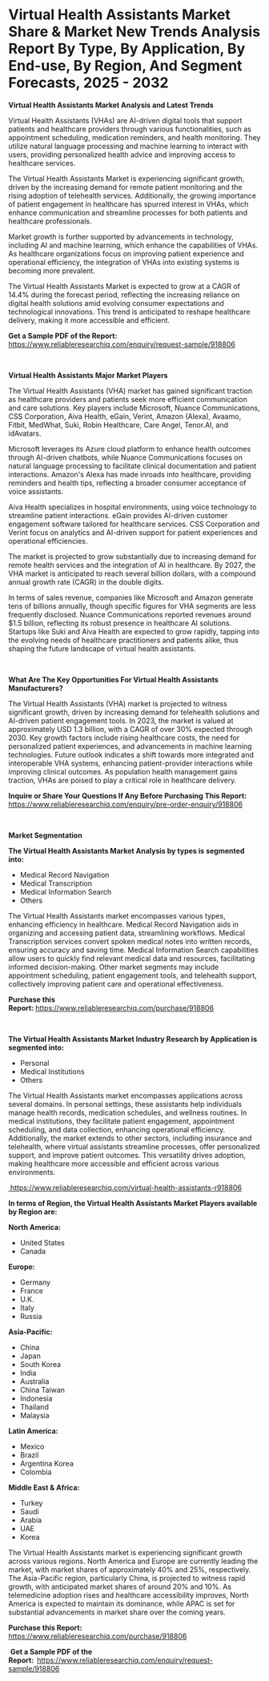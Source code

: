 <p><h1>Virtual Health Assistants Market Share & Market New Trends Analysis Report By Type, By Application, By End-use, By Region, And Segment Forecasts, 2025 - 2032</h1></p><p><strong>Virtual Health Assistants Market Analysis and Latest Trends</strong></p>
<p><p>Virtual Health Assistants (VHAs) are AI-driven digital tools that support patients and healthcare providers through various functionalities, such as appointment scheduling, medication reminders, and health monitoring. They utilize natural language processing and machine learning to interact with users, providing personalized health advice and improving access to healthcare services.</p><p>The Virtual Health Assistants Market is experiencing significant growth, driven by the increasing demand for remote patient monitoring and the rising adoption of telehealth services. Additionally, the growing importance of patient engagement in healthcare has spurred interest in VHAs, which enhance communication and streamline processes for both patients and healthcare professionals.</p><p>Market growth is further supported by advancements in technology, including AI and machine learning, which enhance the capabilities of VHAs. As healthcare organizations focus on improving patient experience and operational efficiency, the integration of VHAs into existing systems is becoming more prevalent.</p><p>The Virtual Health Assistants Market is expected to grow at a CAGR of 14.4% during the forecast period, reflecting the increasing reliance on digital health solutions amid evolving consumer expectations and technological innovations. This trend is anticipated to reshape healthcare delivery, making it more accessible and efficient.</p></p>
<p><strong>Get a Sample PDF of the Report:&nbsp;</strong> <a href="https://www.reliableresearchiq.com/enquiry/request-sample/918806?utm_campaign=3175&utm_medium=2&utm_source=Github&utm_content=ia&utm_term=18042025&utm_id=virtual-health-assistants">https://www.reliableresearchiq.com/enquiry/request-sample/918806</a></p>
<p>&nbsp;</p>
<p><strong>Virtual Health Assistants Major Market Players</strong></p>
<p><p>The Virtual Health Assistants (VHA) market has gained significant traction as healthcare providers and patients seek more efficient communication and care solutions. Key players include Microsoft, Nuance Communications, CSS Corporation, Aiva Health, eGain, Verint, Amazon (Alexa), Avaamo, Fitbit, MedWhat, Suki, Robin Healthcare, Care Angel, Tenor.AI, and idAvatars. </p><p>Microsoft leverages its Azure cloud platform to enhance health outcomes through AI-driven chatbots, while Nuance Communications focuses on natural language processing to facilitate clinical documentation and patient interactions. Amazon's Alexa has made inroads into healthcare, providing reminders and health tips, reflecting a broader consumer acceptance of voice assistants.</p><p>Aiva Health specializes in hospital environments, using voice technology to streamline patient interactions. eGain provides AI-driven customer engagement software tailored for healthcare services. CSS Corporation and Verint focus on analytics and AI-driven support for patient experiences and operational efficiencies.</p><p>The market is projected to grow substantially due to increasing demand for remote health services and the integration of AI in healthcare. By 2027, the VHA market is anticipated to reach several billion dollars, with a compound annual growth rate (CAGR) in the double digits.</p><p>In terms of sales revenue, companies like Microsoft and Amazon generate tens of billions annually, though specific figures for VHA segments are less frequently disclosed. Nuance Communications reported revenues around $1.5 billion, reflecting its robust presence in healthcare AI solutions. Startups like Suki and Aiva Health are expected to grow rapidly, tapping into the evolving needs of healthcare practitioners and patients alike, thus shaping the future landscape of virtual health assistants.</p></p>
<p>&nbsp;</p>
<p><strong>What Are The Key Opportunities For Virtual Health Assistants Manufacturers?</strong></p>
<p><p>The Virtual Health Assistants (VHA) market is projected to witness significant growth, driven by increasing demand for telehealth solutions and AI-driven patient engagement tools. In 2023, the market is valued at approximately USD 1.3 billion, with a CAGR of over 30% expected through 2030. Key growth factors include rising healthcare costs, the need for personalized patient experiences, and advancements in machine learning technologies. Future outlook indicates a shift towards more integrated and interoperable VHA systems, enhancing patient-provider interactions while improving clinical outcomes. As population health management gains traction, VHAs are poised to play a critical role in healthcare delivery.</p></p>
<p><strong>Inquire or Share Your Questions If Any Before Purchasing This Report:</strong> <a href="https://www.reliableresearchiq.com/enquiry/pre-order-enquiry/918806?utm_campaign=3175&utm_medium=2&utm_source=Github&utm_content=ia&utm_term=18042025&utm_id=virtual-health-assistants">https://www.reliableresearchiq.com/enquiry/pre-order-enquiry/918806</a></p>
<p>&nbsp;</p>
<p><strong>Market Segmentation</strong></p>
<p><strong>The Virtual Health Assistants Market Analysis by types is segmented into:</strong></p>
<p><ul><li>Medical Record Navigation</li><li>Medical Transcription</li><li>Medical Information Search</li><li>Others</li></ul></p>
<p><p>The Virtual Health Assistants market encompasses various types, enhancing efficiency in healthcare. Medical Record Navigation aids in organizing and accessing patient data, streamlining workflows. Medical Transcription services convert spoken medical notes into written records, ensuring accuracy and saving time. Medical Information Search capabilities allow users to quickly find relevant medical data and resources, facilitating informed decision-making. Other market segments may include appointment scheduling, patient engagement tools, and telehealth support, collectively improving patient care and operational effectiveness.</p></p>
<p><strong>Purchase this Report:&nbsp;</strong><a href="https://www.reliableresearchiq.com/purchase/918806?utm_campaign=3175&utm_medium=2&utm_source=Github&utm_content=ia&utm_term=18042025&utm_id=virtual-health-assistants">https://www.reliableresearchiq.com/purchase/918806</a></p>
<p>&nbsp;</p>
<p><strong>The Virtual Health Assistants Market Industry Research by Application is segmented into:</strong></p>
<p><ul><li>Personal</li><li>Medical Institutions</li><li>Others</li></ul></p>
<p><p>The Virtual Health Assistants market encompasses applications across several domains. In personal settings, these assistants help individuals manage health records, medication schedules, and wellness routines. In medical institutions, they facilitate patient engagement, appointment scheduling, and data collection, enhancing operational efficiency. Additionally, the market extends to other sectors, including insurance and telehealth, where virtual assistants streamline processes, offer personalized support, and improve patient outcomes. This versatility drives adoption, making healthcare more accessible and efficient across various environments.</p></p>
<p><a href="https://www.reliableresearchiq.com/virtual-health-assistants-r918806?utm_campaign=3175&utm_medium=2&utm_source=Github&utm_content=ia&utm_term=18042025&utm_id=virtual-health-assistants">&nbsp;https://www.reliableresearchiq.com/virtual-health-assistants-r918806</a></p>
<p><strong>In terms of Region, the Virtual Health Assistants Market Players available by Region are:</strong></p>
<p>
    <p> <strong> North America: </strong>
        <ul>
            <li>United States</li>
            <li>Canada</li>
        </ul>
        </p> 
    <p> <strong> Europe: </strong>
        <ul>
            <li>Germany</li>
            <li>France</li>
            <li>U.K.</li>
            <li>Italy</li>
            <li>Russia</li>
        </ul>
        </p> 
    <p> <strong> Asia-Pacific: </strong>
        <ul>
            <li>China</li>
            <li>Japan</li>
            <li>South Korea</li>
            <li>India</li>
            <li>Australia</li>
            <li>China Taiwan</li>
            <li>Indonesia</li>
            <li>Thailand</li>
            <li>Malaysia</li>
        </ul>
        </p> 
    <p> <strong> Latin America: </strong>
        <ul>
            <li>Mexico</li>
            <li>Brazil</li>
            <li>Argentina Korea</li>
            <li>Colombia</li>
        </ul>
        </p> 
    <p> <strong> Middle East & Africa: </strong>
        <ul>
            <li>Turkey</li>
            <li>Saudi</li>
            <li>Arabia</li>
            <li>UAE</li>
            <li>Korea</li>
        </ul>
    </p>
    </p>
<p><p>The Virtual Health Assistants market is experiencing significant growth across various regions. North America and Europe are currently leading the market, with market shares of approximately 40% and 25%, respectively. The Asia-Pacific region, particularly China, is projected to witness rapid growth, with anticipated market shares of around 20% and 10%. As telemedicine adoption rises and healthcare accessibility improves, North America is expected to maintain its dominance, while APAC is set for substantial advancements in market share over the coming years.</p></p>
<p><strong>Purchase this Report: </strong><a href="https://www.reliableresearchiq.com/purchase/918806?utm_campaign=3175&utm_medium=2&utm_source=Github&utm_content=ia&utm_term=18042025&utm_id=virtual-health-assistants">https://www.reliableresearchiq.com/purchase/918806</a></p>
<p>&nbsp;<strong>Get a Sample PDF of the Report:&nbsp;&nbsp;</strong><a href="https://www.reliableresearchiq.com/enquiry/request-sample/918806?utm_campaign=3175&utm_medium=2&utm_source=Github&utm_content=ia&utm_term=18042025&utm_id=virtual-health-assistants">https://www.reliableresearchiq.com/enquiry/request-sample/918806</a></p>
<p><strong></strong></p>
<p><p></p><p></p><p></p></p>
